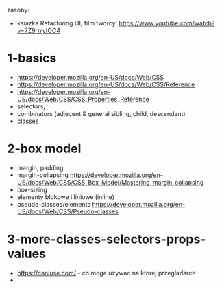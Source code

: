 zasoby:
* ksiazka Refactoring UI, film tworcy: https://www.youtube.com/watch?v=7Z9rrryIOC4

# 1-basics
* https://developer.mozilla.org/en-US/docs/Web/CSS
* https://developer.mozilla.org/en-US/docs/Web/CSS/Reference
* https://developer.mozilla.org/en-US/docs/Web/CSS/CSS_Properties_Reference
* selectors, 
* combinators (adjecent & general sibling, child, descendant)
* classes

# 2-box model
* margin, padding
* margin-collapsing https://developer.mozilla.org/en-US/docs/Web/CSS/CSS_Box_Model/Mastering_margin_collapsing
* box-sizing
* elementy blokowe i liniowe (inline)
* pseudo-classes/elements https://developer.mozilla.org/en-US/docs/Web/CSS/Pseudo-classes

# 3-more-classes-selectors-props-values
* https://caniuse.com/ - co moge uzywac na ktorej przegladarce
* 
